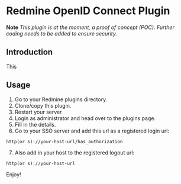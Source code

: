 # Redmine OpenID Connect Plugin #

**Note** *This plugin is at the moment, a proof of concept (POC). Further coding needs to be added to ensure security.*

## Introduction ##
This 

## Usage ##
1. Go to your Redmine plugins directory.
2. Clone/copy this plugin.
3. Restart your server
4. Login as administrator and head over to the plugins page.
5. Fill in the details.
6. Go to your SSO server and add this url as a registered login url:

```
http(or s)://your-host-url/has_authorization
```
7. Also add in your host to the registered logout url:
```
http(or s)://your-host-url
```

Enjoy!

